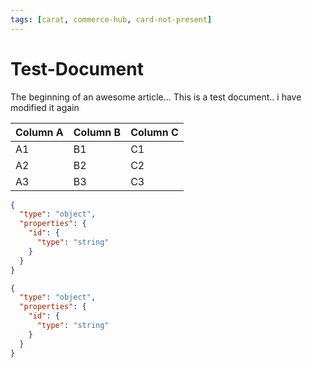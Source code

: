 ```yaml
---
tags: [carat, commerce-hub, card-not-present]
---
```


# Test-Document

The beginning of an awesome article...
This is a test document.. i have modified it again

Column A | Column B | Column C
---------|----------|---------
 A1 | B1 | C1
 A2 | B2 | C2
 A3 | B3 | C3
```json json_schema
{
  "type": "object",
  "properties": {
    "id": {
      "type": "string"
    }
  }
}
```

```json
{
  "type": "object",
  "properties": {
    "id": {
      "type": "string"
    }
  }
}
```